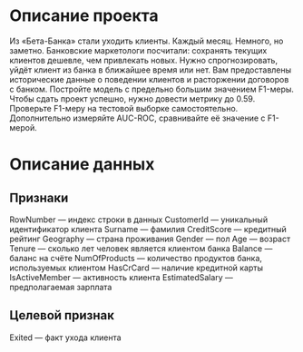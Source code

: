 # Описание проекта
Из «Бета-Банка» стали уходить клиенты. Каждый месяц. Немного, но заметно. Банковские маркетологи посчитали: сохранять текущих клиентов дешевле, чем привлекать новых.
Нужно спрогнозировать, уйдёт клиент из банка в ближайшее время или нет. Вам предоставлены исторические данные о поведении клиентов и расторжении договоров с банком.
Постройте модель с предельно большим значением F1-меры. Чтобы сдать проект успешно, нужно довести метрику до 0.59. Проверьте F1-меру на тестовой выборке самостоятельно.
Дополнительно измеряйте AUC-ROC, сравнивайте её значение с F1-мерой.

# Описание данных
## Признаки
  RowNumber — индекс строки в данных
  CustomerId — уникальный идентификатор клиента
  Surname — фамилия
  CreditScore — кредитный рейтинг
  Geography — страна проживания
  Gender — пол
  Age — возраст
  Tenure — сколько лет человек является клиентом банка
  Balance — баланс на счёте
  NumOfProducts — количество продуктов банка, используемых клиентом
  HasCrCard — наличие кредитной карты
  IsActiveMember — активность клиента
  EstimatedSalary — предполагаемая зарплата
## Целевой признак
  Exited — факт ухода клиента
